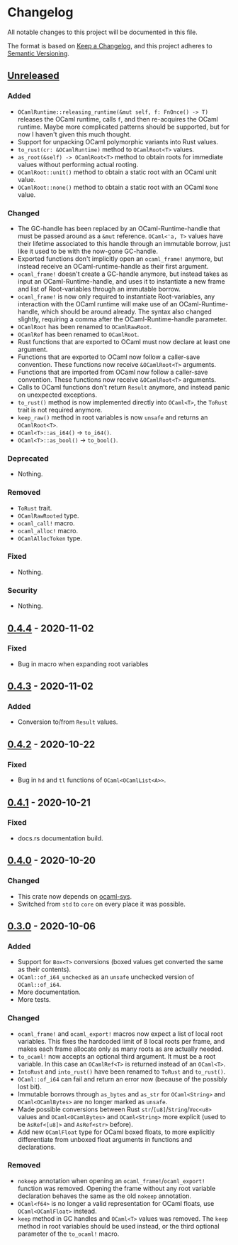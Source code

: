 # Changelog

All notable changes to this project will be documented in this file.

The format is based on [Keep a Changelog](https://keepachangelog.com/en/1.0.0/),
and this project adheres to [Semantic Versioning](https://semver.org/spec/v2.0.0.html).

## [Unreleased]

### Added

- `OCamlRuntime::releasing_runtime(&mut self, f: FnOnce() -> T)` releases the OCaml runtime, calls `f`, and then re-acquires the OCaml runtime. Maybe more complicated patterns should be supported, but for now I haven't given this much thought.
- Support for unpacking OCaml polymorphic variants into Rust values.
- `to_rust(cr: &OCamlRuntime)` method to `OCamlRoot<T>` values.
- `as_root(&self) -> OCamlRoot<T>` method to obtain roots for immediate values without performing actual rooting.
- `OCamlRoot::unit()` method to obtain a static root with an OCaml unit value.
- `OCamlRoot::none()` method to obtain a static root with an OCaml `None` value.

### Changed

- The GC-handle has been replaced by an OCaml-Runtime-handle that must be passed around as a `&mut` reference. `OCaml<'a, T>` values have their lifetime associated to this handle through an immutable borrow, just like it used to be with the now-gone GC-handle.
- Exported functions don't implicitly open an `ocaml_frame!` anymore, but instead receive an OCaml-runtime-handle as their first argument.
- `ocaml_frame!` doesn't create a GC-handle anymore, but instead takes as input an OCaml-Runtime-handle, and uses it to instantiate a new frame and list of Root-variables through an immutable borrow.
- `ocaml_frame!` is now only required to instantiate Root-variables, any interaction with the OCaml runtime will make use of an OCaml-Runtime-handle, which should be around already. The syntax also changed slightly, requiring a comma after the OCaml-Runtime-handle parameter.
- `OCamlRoot` has been renamed to `OCamlRawRoot`.
- `OCamlRef` has been renamed to `OCamlRoot`.
- Rust functions that are exported to OCaml must now declare at least one argument.
- Functions that are exported to OCaml now follow a caller-save convention. These functions now receive `&OCamlRoot<T>`  arguments.
- Functions that are imported from OCaml now follow a caller-save convention. These functions  now receive `&OCamlRoot<T>`  arguments.
- Calls to OCaml functions don't return `Result` anymore, and instead panic on unexpected exceptions.
- `to_rust()` method is now implemented directly into `OCaml<T>`, the `ToRust` trait is not required anymore.
- `keep_raw()` method in root variables is now `unsafe` and returns an `OCamlRoot<T>`.
- `OCaml<T>::as_i64()` -> `to_i64()`.
- `OCaml<T>::as_bool()` -> `to_bool()`.

### Deprecated

- Nothing.

### Removed

- `ToRust` trait.
- `OCamlRawRooted` type.
- `ocaml_call!` macro.
- `ocaml_alloc!` macro.
- `OCamlAllocToken` type.

### Fixed

- Nothing.

### Security

- Nothing.

## [0.4.4] - 2020-11-02

### Fixed

- Bug in macro when expanding root variables

## [0.4.3] - 2020-11-02

### Added

- Conversion to/from `Result` values.

## [0.4.2] - 2020-10-22

### Fixed

- Bug in `hd` and `tl` functions of `OCaml<OCamlList<A>>`.

## [0.4.1] - 2020-10-21

### Fixed

- docs.rs documentation build.

## [0.4.0] - 2020-10-20

### Changed

- This crate now depends on [ocaml-sys](https://crates.io/crates/ocaml-sys).
- Switched from `std` to `core` on every place it was possible.

## [0.3.0] - 2020-10-06

### Added

- Support for `Box<T>` conversions (boxed values get converted the same as their contents).
- `OCaml::of_i64_unchecked` as an `unsafe` unchecked version of `OCaml::of_i64`.
- More documentation.
- More tests.

### Changed

- `ocaml_frame!` and `ocaml_export!` macros now expect a list of local root variables. This fixes the hardcoded limit of 8 local roots per frame, and makes each frame allocate only as many roots as are actually needed.
- `to_ocaml!` now accepts an optional third argument. It must be a root variable. In this case an `OCamlRef<T>` is returned instead of an `OCaml<T>`.
- `IntoRust` and `into_rust()` have been renamed to `ToRust` and `to_rust()`.
- `OCaml::of_i64` can fail and return an error now (because of the possibly lost bit).
- Immutable borrows through `as_bytes` and `as_str` for `OCaml<String>` and `OCaml<OCamlBytes>` are no longer marked as `unsafe`.
- Made possible conversions between Rust `str`/`[u8]`/`String`/`Vec<u8>` values and `OCaml<OCamlBytes>` and `OCaml<String>` more explicit (used to be `AsRef<[u8]>` and `AsRef<str>` before).
- Add new `OCamlFloat` type for OCaml boxed floats, to more explicitly differentiate from unboxed float arguments in functions and declarations.

### Removed

- `nokeep` annotation when opening an `ocaml_frame!`/`ocaml_export!` function was removed. Opening the frame without any root variable declaration behaves the same as the old `nokeep` annotation.
- `OCaml<f64>` is no longer a valid representation for OCaml floats, use `OCaml<OCamlFloat>` instead.
- `keep` method in GC handles and `OCaml<T>` values was removed. The `keep` method in root variables should be used instead, or the third optional parameter of the `to_ocaml!` macro.

[Unreleased]: https://github.com/simplestaking/ocaml-interop/compare/v0.4.4...HEAD
[0.4.4]: https://github.com/simplestaking/ocaml-interop/compare/v0.4.3...v0.4.4
[0.4.3]: https://github.com/simplestaking/ocaml-interop/compare/v0.4.2...v0.4.3
[0.4.2]: https://github.com/simplestaking/ocaml-interop/compare/v0.4.1...v0.4.2
[0.4.1]: https://github.com/simplestaking/ocaml-interop/compare/v0.4.0...v0.4.1
[0.4.0]: https://github.com/simplestaking/ocaml-interop/compare/v0.3.0...v0.4.0
[0.3.0]: https://github.com/simplestaking/ocaml-interop/compare/v0.2.4...v0.3.0
